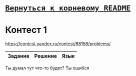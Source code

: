 # [__```Вернуться к корневому README```__](https://github.com/Teru3301/KFU/blob/main/README.md)  
# Контест 1  
https://contest.yandex.ru/contest/68158/problems/

| Задание | Решение | Язык |
| --- | --- | --- |


Ты думал тут что-то будет?
Ты ошибся

